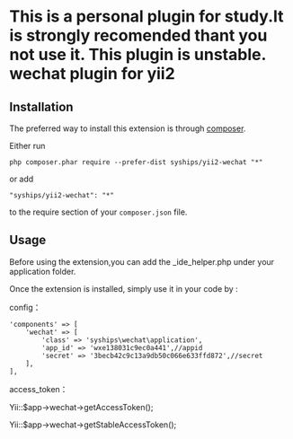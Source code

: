 This is a personal plugin for study.It is strongly recomended thant you not use it. This plugin is unstable.
wechat plugin for yii2
======================

Installation
------------

The preferred way to install this extension is through [composer](https://getcomposer.org/download/).

Either run

```
php composer.phar require --prefer-dist syships/yii2-wechat "*"
```

or add

```
"syships/yii2-wechat": "*"
```

to the require section of your `composer.json` file.


Usage
-----

Before using the extension,you can add the _ide_helper.php under your application folder.

Once the extension is installed, simply use it in your code by  :

config：

    'components' => [
        'wechat' => [
            'class' => 'syships\wechat\application',
            'app_id' => 'wxe138031c9ec0a441',//appid
            'secret' => '3becb42c9c13a9db50c066e633ffd872',//secret
        ],
    ],

access_token：

Yii::$app->wechat->getAccessToken();

Yii::$app->wechat->getStableAccessToken();
